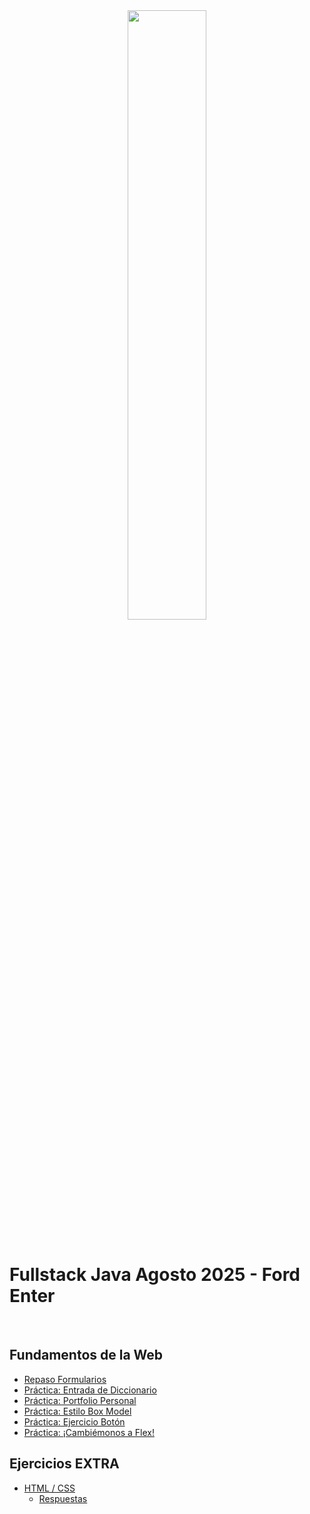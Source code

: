 <div align="center">
    <img width="50%" src="https://www.skillnest.com/wp-content/uploads/2025/01/Skillnest_blanca-1.png">
</div>
<br>

# Fullstack Java Agosto 2025 - Ford Enter

<br>

## Fundamentos de la Web

- [Repaso Formularios](./repaso-forms/)
- [Práctica: Entrada de Diccionario](./entrada-diccionario/)
- [Práctica: Portfolio Personal](./portfolio/)
- [Práctica: Estilo Box Model](./estilo-box-model/)
- [Práctica: Ejercicio Botón](./boton/)
- [Práctica: ¡Cambiémonos a Flex!](./cambiemos-flex/)

## Ejercicios EXTRA

- [HTML / CSS](./extras/html-css/actividades.md)
    - [Respuestas](./extras/html-css/respuestas/)